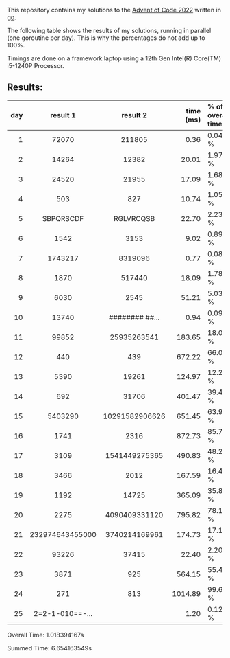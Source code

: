 This repository contains my solutions to the [Advent of Code 2022](https://adventofcode.com/2022) written in [go](https://go.dev/).

The following table shows the results of my solutions, running in parallel (one goroutine per day). This is why the percentages do not add up to 100%.

Timings are done on a framework laptop using a 12th Gen Intel(R) Core(TM) i5-1240P Processor.

## Results:
day | result 1        | result 2        | time (ms) | % of overall time
--: | :-------------: | :--------------:| --------: | :--------
  1 | 72070           | 211805          |      0.36 |  0.04 %
  2 | 14264           | 12382           |     20.01 |  1.97 %
  3 | 24520           | 21955           |     17.09 |  1.68 %
  4 | 503             | 827             |     10.74 |  1.05 %
  5 | SBPQRSCDF       | RGLVRCQSB       |     22.70 |  2.23 %
  6 | 1542            | 3153            |      9.02 |  0.89 %
  7 | 1743217         | 8319096         |      0.77 |  0.08 %
  8 | 1870            | 517440          |     18.09 |  1.78 %
  9 | 6030            | 2545            |     51.21 |  5.03 %
 10 | 13740           | ########  ##... |      0.94 |  0.09 %
 11 | 99852           | 25935263541     |    183.65 | 18.03 %
 12 | 440             | 439             |    672.22 | 66.01 %
 13 | 5390            | 19261           |    124.97 | 12.27 %
 14 | 692             | 31706           |    401.47 | 39.42 %
 15 | 5403290         | 10291582906626  |    651.45 | 63.97 %
 16 | 1741            | 2316            |    872.73 | 85.70 %
 17 | 3109            | 1541449275365   |    490.83 | 48.20 %
 18 | 3466            | 2012            |    167.59 | 16.46 %
 19 | 1192            | 14725           |    365.09 | 35.85 %
 20 | 2275            | 4090409331120   |    795.82 | 78.14 %
 21 | 232974643455000 | 3740214169961   |    174.73 | 17.16 %
 22 | 93226           | 37415           |     22.40 |  2.20 %
 23 | 3871            | 925             |    564.15 | 55.40 %
 24 | 271             | 813             |   1014.89 | 99.66 %
 25 | 2=2-1-010==-... |                 |      1.20 |  0.12 %

Overall Time: 1.018394167s

Summed Time: 6.654163549s






